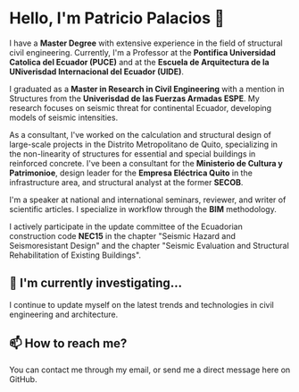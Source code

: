 # Hello, I'm Patricio Palacios 👋

I have a **Master Degree** with extensive experience in the field of structural civil engineering. Currently, I'm a Professor at the **Pontifica Universidad Catolica del Ecuador (PUCE)** and at the **Escuela de Arquitectura de la UNiverisdad Internacional del Ecuador (UIDE)**.

I graduated as a **Master in Research in Civil Engineering** with a mention in Structures from the **Univerisdad de las Fuerzas Armadas ESPE**. My research focuses on seismic threat for continental Ecuador, developing models of seismic intensities.

As a consultant, I've worked on the calculation and structural design of large-scale projects in the Distrito Metropolitano de Quito, specializing in the non-linearity of structures for essential and special buildings in reinforced concrete. I've been a consultant for the **Ministerio de Cultura y Patrimonioe**, design leader for the **Empresa Eléctrica Quito** in the infrastructure area, and structural analyst at the former **SECOB**.

I'm a speaker at national and international seminars, reviewer, and writer of scientific articles. I specialize in workflow through the **BIM** methodology.

I actively participate in the update committee of the Ecuadorian construction code **NEC15** in the chapter "Seismic Hazard and Seismoresistant Design" and the chapter "Seismic Evaluation and Structural Rehabilitation of Existing Buildings".

## 🌱 I'm currently investigating...

I continue to update myself on the latest trends and technologies in civil engineering and architecture.

## 📫 How to reach me?

You can contact me through my email, or send me a direct message here on GitHub.
